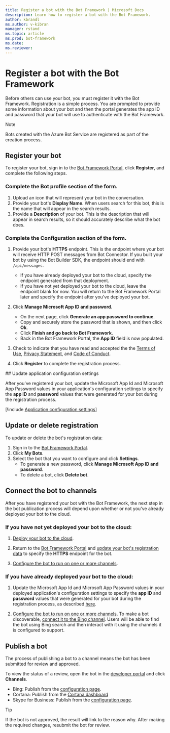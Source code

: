 ```yaml
---
title: Register a bot with the Bot Framework | Microsoft Docs
description: Learn how to register a bot with the Bot Framework.
author: kbrandl
ms.author: v-kibran
manager: rstand
ms.topic: article
ms.prod: bot-framework
ms.date: 
ms.reviewer:
---
```


# Register a bot with the Bot Framework

Before others can use your bot, you must register it with the Bot Framework.
Registration is a simple process. You are prompted to provide some information about your bot and then the portal generates the app ID and password that your bot will use to authenticate with the Bot Framework.

> [!NOTE]
> Bots created with the Azure Bot Service are registered as part of the creation process.
 
## Register your bot

To register your bot, sign in to the <a href="https://dev.botframework.com" target="_blank">Bot Framework Portal</a>, click **Register**, and complete the following steps.
  
### Complete the **Bot profile** section of the form.  

1. Upload an icon that will represent your bot in the conversation.  
2. Provide your bot's **Display Name**. When users search for this bot, this is the name that will appear in the search results.  
3. Provide a **Description** of your bot. This is the description that will appear in search results, so it should accurately describe what the bot does.  

### Complete the **Configuration** section of the form.  

1. Provide your bot's **HTTPS** endpoint. This is the endpoint where your bot will receive HTTP POST messages from Bot Connector. If you built your bot by using the Bot Builder SDK, the endpoint should end with `/api/messages`.
    - If you have already deployed your bot to the cloud, specify the endpoint generated from that deployment.
    - If you have not yet deployed your bot to the cloud, leave the endpoint blank for now. You will return to the Bot Framework Portal later and specify the endpoint after you've deployed your bot.  

2. Click **Manage Microsoft App ID and password**.  
    - On the next page, click **Generate an app password to continue**.
    - Copy and securely store the password that is shown, and then click **Ok**.  
    - Click **Finish and go back to Bot Framework**.  
    - Back in the Bot Framework Portal, the **App ID** field is now populated.  

3. Check to indicate that you have read and accepted the the [Terms of Use][terms], [Privacy Statement][privacy], and [Code of Conduct][code]. 

4. Click **Register** to complete the registration process.

##<a id="updateConfigSettings"></a> Update application configuration settings

After you've registered your bot, update the Microsoft App Id and Microsoft App Password values in your application's configuration settings to specify the **app ID** and **password** values that were generated for your bot during the registration process.

[!include [Application configuration settings](~/includes/snippet-tip-bot-config-settings.md)]

## Update or delete registration

<a id="maintain"></a>
To update or delete the bot's registration data:

1. Sign in to the <a href="https://dev.botframework.com" target="_blank">Bot Framework Portal</a>.
2. Click **My Bots**.
3. Select the bot that you want to configure and click **Settings**.
    - To generate a new password, click **Manage Microsoft App ID and password**.
    - To delete a bot, click **Delete bot**.

## Connect the bot to channels

After you have registered your bot with the Bot Framework,
the next step in the bot publication process will depend upon whether or not you've already deployed your bot to the cloud.

### If you have not yet deployed your bot to the cloud:

1. [Deploy your bot to the cloud](~/publish-bot-overview.md#deploy-your-bot-to-the-cloud).

2. Return to the <a href="https://dev.botframework.com" target="_blank">Bot Framework Portal</a> and [update your bot's registration data](~/portal-register-bot.md#maintain) to specify the **HTTPS** endpoint for the bot.

3. [Configure the bot to run on one or more channels](~/portal-configure-channels.md).

### If you have already deployed your bot to the cloud:

1. Update the Microsoft App Id and Microsoft App Password values in your deployed application's configuration settings to specify the **app ID** and **password** values that were generated for your bot during the registration process, as described [here](#updateConfigSettings). 

2. [Configure the bot to run on one or more channels](~/portal-configure-channels.md). To make a bot discoverable, [connect it to the Bing channel](~/channels/channel-bing.md). Users will be able to find the bot using Bing search and then interact with it using the channels it is configured to support.

## Publish a bot
The process of publishing a bot to a channel means the bot has been submitted for review and approved.

To view the status of a review, open the bot in the [developer portal](https://dev.botframework.com/) and click **Channels**.

* Bing: Publish from the [configuration page](~/channels/channel-bing.md). 
* Cortana: Publish from the [Cortana dashboard](https://aka.ms/cortana-publish)
* Skype for Business: Publish from the [configuration page](~/channels/channel-skypeForBusiness.md). 

> [!TIP]
> If the bot is not approved, the result will link to the reason why. After making the required changes, resubmit the bot for review.


[terms]: https://aka.ms/bf-terms
[code]: https://aka.ms/bf-conduct
[privacy]: https://aka.ms/bf-privacy